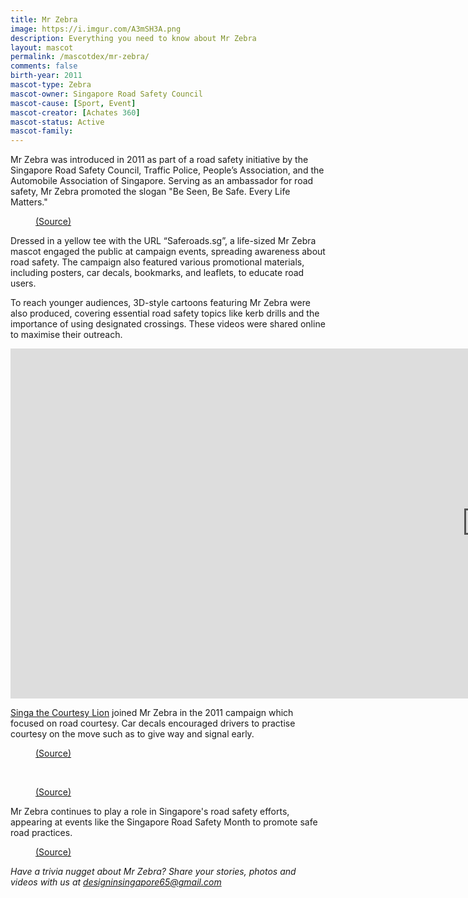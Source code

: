 ```yaml
---
title: Mr Zebra
image: https://i.imgur.com/A3mSH3A.png
description: Everything you need to know about Mr Zebra
layout: mascot
permalink: /mascotdex/mr-zebra/
comments: false
birth-year: 2011
mascot-type: Zebra
mascot-owner: Singapore Road Safety Council
mascot-cause: [Sport, Event]
mascot-creator: [Achates 360]
mascot-status: Active
mascot-family: 
---
```


Mr Zebra was introduced in 2011 as part of a road safety initiative by the Singapore Road Safety Council, Traffic Police, People’s Association, and the Automobile Association of Singapore. Serving as an ambassador for road safety, Mr Zebra promoted the slogan "Be Seen, Be Safe. Every Life Matters."

<figure>
<img src="https://i.imgur.com/49lWTr8.png" alt="">
<figcaption><a href="https://www.achates360.com/singaporeroadsafetycampaign" target="_blank">(Source)</a></figcaption>
</figure>

Dressed in a yellow tee with the URL “Saferoads.sg”, a life-sized Mr Zebra mascot engaged the public at campaign events, spreading awareness about road safety. The campaign also featured various promotional materials, including posters, car decals, bookmarks, and leaflets, to educate road users.

To reach younger audiences, 3D-style cartoons featuring Mr Zebra were also produced, covering essential road safety topics like kerb drills and the importance of using designated crossings. These videos were shared online to maximise their outreach.

<div class="video-responsive"><iframe width="1524" height="560" src="https://www.youtube.com/embed/s0_LzCyh8gM?list=PLhUPw5w4PCdCDBdgxUwwOs81v4BE56DT_" title="Mr Zebra Road Safety Cartoon: Episode 1- Kerb Drills" frameborder="0" allow="accelerometer; autoplay; clipboard-write; encrypted-media; gyroscope; picture-in-picture; web-share" referrerpolicy="strict-origin-when-cross-origin" allowfullscreen></iframe></div>

<a href="https://www.designinsingapore.com/mascotdex/singa/" target="_blank">Singa the Courtesy Lion</a> joined Mr Zebra in the 2011 campaign which focused on road courtesy. Car decals encouraged drivers to practise courtesy on the move such as to give way and signal early.

<figure>
<img src="https://i.imgur.com/7l5ShA3.png" alt="">
<figcaption><a href="" target="_blank">(Source)</a></figcaption>
</figure>
<br>

<figure>
<img src="https://i.imgur.com/PQfO0FS.png" alt="">
<figcaption><a href="https://www.achates360.com/singaporeroadsafetycampaign" target="_blank">(Source)</a></figcaption>
</figure>

Mr Zebra continues to play a role in Singapore's road safety efforts, appearing at events like the Singapore Road Safety Month to promote safe road practices.

<figure>
<img src="https://i.imgur.com/OTAsqjM.png" alt="">
<figcaption><a href="https://www.achates360.com/singaporeroadsafetycampaign" target="_blank">(Source)</a></figcaption>
</figure>

<i>Have a trivia nugget about Mr Zebra? Share your stories, photos and videos with us at designinsingapore65@gmail.com</i>
